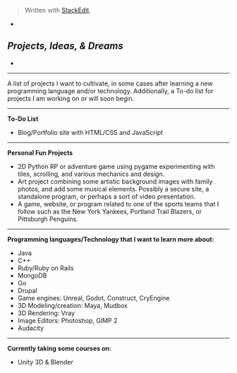 
> Written with [StackEdit](https://stackedit.io/).

*

***Projects, Ideas, & Dreams***
-----------------------------

*


----------
A list of projects I want to cultivate, in some cases after learning a new programming language and/or technology.
Additionally, a To-do list for projects I am working on or will soon begin.


----------
**To-Do List**

 - Blog/Portfolio site with HTML/CSS and JavaScript


----------
**Personal Fun Projects**

 - 2D Python RP or adventure game using pygame experimenting with tiles, scrolling, and various mechanics and design.
 - Art project combining some artistic background images with family photos, and add some musical elements.  Possibly a secure site, a standalone program, or perhaps a sort of video presentation.
 - A game, website, or program related to one of the sports teams that I follow such as the New York Yankees, Portland Trail Blazers, or Pittsburgh Penguins.


----------
**Programming languages/Technology that I want to learn more about:**

 - Java
 - C++
 - Ruby/Ruby on Rails
 - MongoDB
 - Go
 - Drupal
 - Game engines:  Unreal, Godot, Construct, CryEngine
 - 3D Modeling/creation:  Maya, Mudbox
 - 3D Rendering:  Vray
 - Image Editors:  Photoshop, GIMP 2
 - Audacity


----------
**Currently taking some courses on:**

 - Unity 3D & Blender